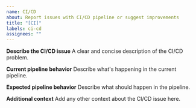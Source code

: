 ```yaml
---
name: CI/CD
about: Report issues with CI/CD pipeline or suggest improvements
title: "[CI]"
labels: ci-cd
assignees: ""
---
```


**Describe the CI/CD issue**
A clear and concise description of the CI/CD problem.

**Current pipeline behavior**
Describe what's happening in the current pipeline.

**Expected pipeline behavior**
Describe what should happen in the pipeline.

**Additional context**
Add any other context about the CI/CD issue here. 